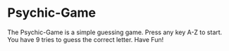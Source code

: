 # Psychic-Game
The Psychic-Game is a simple guessing game.
Press any key A-Z to start.
You have 9 tries to guess the correct letter.
Have Fun!
